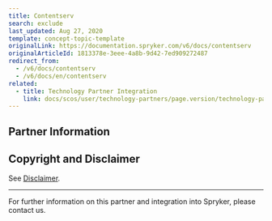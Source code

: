 ```yaml
---
title: Contentserv
search: exclude
last_updated: Aug 27, 2020
template: concept-topic-template
originalLink: https://documentation.spryker.com/v6/docs/contentserv
originalArticleId: 1813378e-3eee-4a8b-9d42-7ed909272487
redirect_from:
  - /v6/docs/contentserv
  - /v6/docs/en/contentserv
related:
  - title: Technology Partner Integration
    link: docs/scos/user/technology-partners/page.version/technology-partners.html
---
```


## Partner Information




## Copyright and Disclaimer

See [Disclaimer](https://github.com/spryker/spryker-documentation).

---
For further information on this partner and integration into Spryker, please contact us.

<div class="hubspot-form js-hubspot-form" data-portal-id="2770802" data-form-id="163e11fb-e833-4638-86ae-a2ca4b929a41" id="hubspot-1"></div>

